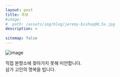 ```yaml
---
layout: post
title: 추모
#image: 
#  path: /assets/img/blog/jeremy-bishop@0,5x.jpg
description: >
  
sitemap: false
---
```


![image](https://github.com/nullnull-kim/nullnull-kim.github.io/assets/77221161/b4878f8b-1578-4d8a-b651-145b9e7f30af)
 
직접 분향소에 찾아가지 못해 미안합니다.  
삼가 고인의 명복을 빕니다.